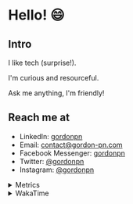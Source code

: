 # Hello! 😄

## Intro

I like tech (surprise!).

I'm curious and resourceful.

Ask me anything, I'm friendly!

## Reach me at

- LinkedIn: [gordonpn](https://www.linkedin.com/in/gordonpn/)
- Email: [contact@gordon-pn.com](mailto:contact@gordon-pn.com)
- Facebook Messenger: [gordonpn](https://www.messenger.com/t/Gordonpn)
- Twitter: [@gordonpn](https://twitter.com/Gordonpn)
- Instagram: [@gordonpn](https://www.instagram.com/gordonpn/)

<details>
  <summary>Metrics</summary>

  <img align="center" src="https://github.com/gordonpn/gordonpn/blob/master/github-metrics.svg" alt="GitHub Metrics">

</details>

<details>
  <summary>WakaTime</summary>

  <!--START_SECTION:waka-->
📊 **This Week I Spent My Time On** 

```text
💬 Programming Languages: 
Java                     1 hr 15 mins        █████████████░░░░░░░░░░░░   52.09 % 
Smithy                   27 mins             █████░░░░░░░░░░░░░░░░░░░░   19.23 % 
Brazil Dependency Config 13 mins             ██░░░░░░░░░░░░░░░░░░░░░░░   09.47 % 
Kotlin                   12 mins             ██░░░░░░░░░░░░░░░░░░░░░░░   08.80 % 
TypeScript               7 mins              █░░░░░░░░░░░░░░░░░░░░░░░░   05.26 % 

🔥 Editors: 
IntelliJ IDEA            2 hrs 24 mins       █████████████████████████   100.00 % 
```


 Last Updated on 21/06/2024 10:21:21 UTC
<!--END_SECTION:waka-->
</details>
